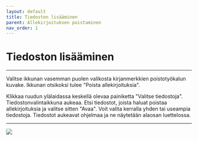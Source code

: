 ```yaml
---
layout: default
title: Tiedoston lisääminen
parent: Allekirjoituksen poistaminen
nav_order: 1
---
```


# Tiedoston lisääminen

---
Valitse ikkunan vasemman puolen valikosta kirjanmerkkien poistotyökalun kuvake. Ikkunan otsikoksi tulee "Poista allekirjoituksia".

Klikkaa ruudun ylälaidassa keskellä olevaa painiketta "Valitse tiedostoja". Tiedostonvalintaikkuna aukeaa. Etsi tiedostot, joista haluat poistaa allekirjoituksia ja valitse sitten "Avaa". Voit valita kerralla yhden tai useampia tiedostoja. Tiedostot aukeavat ohjelmaa ja ne näytetään alaosan luettelossa.

---

<div class="instruction_image">
  <img src="https://codex-fi.github.io/Opus/ui/gif/open_file.gif">
</div>
